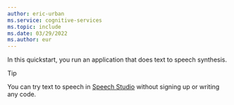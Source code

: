 ```yaml
---
author: eric-urban
ms.service: cognitive-services
ms.topic: include
ms.date: 03/29/2022
ms.author: eur
---
```


In this quickstart, you run an application that does text to speech synthesis. 

> [!TIP]
> You can try text to speech in [Speech Studio](https://aka.ms/speechstudio/voicegallery) without signing up or writing any code.
